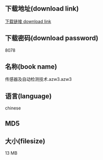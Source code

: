 ## 下载地址(download link)
[下载链接 download link](https://tutu365.netlify.app/?s=%E4%BC%A0%E6%84%9F%E5%99%A8%E5%8F%8A%E8%87%AA%E5%8A%A8%E6%A3%80%E6%B5%8B%E6%8A%80%E6%9C%AF.azw3)

## 下载密码(download password)
8078

## 名称(book name)
传感器及自动检测技术.azw3.azw3

## 语言(language)
chinese

## MD5


## 大小(filesize)
13 MB
